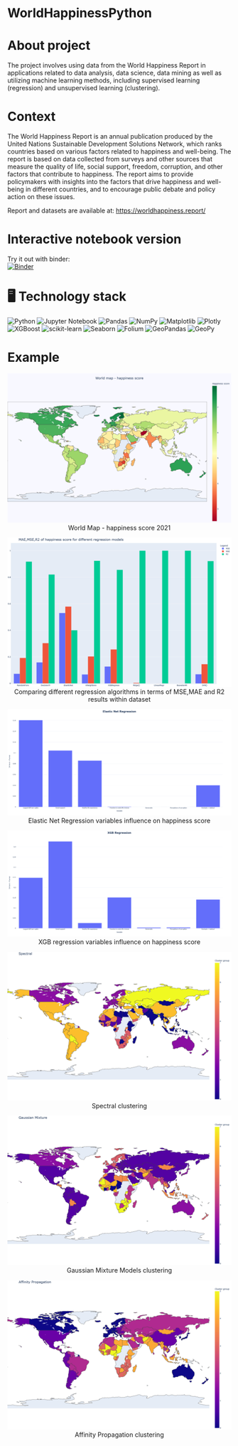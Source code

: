 # WorldHappinessPython

# About project
The project involves using data from the World Happiness Report in applications related to data analysis, data science, data mining as well as utilizing machine learning methods, including supervised learning (regression) and unsupervised learning (clustering).

# Context
The World Happiness Report is an annual publication produced by the United Nations Sustainable Development Solutions Network, which ranks countries based on various factors related to happiness and well-being. The report is based on data collected from surveys and other sources that measure the quality of life, social support, freedom, corruption, and other factors that contribute to happiness. The report aims to provide policymakers with insights into the factors that drive happiness and well-being in different countries, and to encourage public debate and policy action on these issues.

Report and datasets are available at: https://worldhappiness.report/

# Interactive notebook version
Try it out with binder:<br /> [![Binder](https://mybinder.org/badge_logo.svg)](https://mybinder.org/v2/gh/madrian98/WorldHappinessPython/609e608f9ebad23430ad240eac3813a943f67830?urlpath=lab%2Ftree%2FWorld%20Happiness%20Data%20Analysis%20(Python).ipynb)

# 🖥️ **Technology stack**  

![Python](https://img.shields.io/badge/python-3670A0?style=for-the-badge&logo=python&logoColor=ffdd54)
![Jupyter Notebook](https://img.shields.io/badge/jupyter-%23FA0F00.svg?style=for-the-badge&logo=bash&logoColor=white)
![Pandas](https://img.shields.io/badge/pandas-%23150458.svg?style=for-the-badge&logo=pandas&logoColor=white)
![NumPy](https://img.shields.io/badge/numpy-%23013243.svg?style=for-the-badge&logo=numpy&logoColor=white)
![Matplotlib](https://img.shields.io/badge/Matplotlib-05122A?style=for-the-badge&logo=Matplotlib&logoColor=black)
![Plotly](https://img.shields.io/badge/Plotly-%233F4F75.svg?style=for-the-badge&logo=plotly&logoColor=white)
![XGBoost](https://img.shields.io/badge/XGBoost-F80000?style=for-the-badge&logo=XGBoost&logoColor=white) 
![scikit-learn](https://img.shields.io/badge/scikit--learn-%23F7931E.svg?style=for-the-badge&logo=scikit-learn&logoColor=white) 
![Seaborn](https://img.shields.io/badge/Seaborn-FDEE21.svg?style=for-the-badge&logo=Seaborn&logoColor=white)
![Folium](https://img.shields.io/badge/Folium-%233F4F75.svg?style=for-the-badge&logo=Folium&logoColor=green)
![GeoPandas](https://img.shields.io/badge/GeoPandas-%23FA0F00.svg?style=for-the-badge&logo=GeoPandas&logoColor=white)
![GeoPy](https://img.shields.io/badge/GeoPy-003545?style=for-the-badge&logo=GeoPy&logoColor=white)


# Example

<p align="center">
  <img src="https://github.com/madrian98/WorldHappinessPython/blob/main/README_Images/WorldMapHappiness.png" />
  World Map - happiness score 2021
</p>

<p align="center">
  <img src="https://github.com/madrian98/WorldHappinessPython/blob/main/README_Images/MAE%2CMSE%2CR2.png" />
  Comparing different regression algorithms in terms of MSE,MAE and R2 results within dataset
</p>

<p align="center">
  <img src="https://github.com/madrian98/WorldHappinessPython/blob/main/README_Images/Elastinc%20Net%20Regression.png" />
  Elastic Net Regression variables influence on happiness score
</p>

<p align="center">
  <img src="https://github.com/madrian98/WorldHappinessPython/blob/main/README_Images/XGB%20Regression.png" />
  XGB regression variables influence on happiness score
</p>

<p align="center">
  <img src="https://github.com/madrian98/WorldHappinessPython/blob/main/README_Images/Spectral%20clustering.png" />
  Spectral clustering 
</p>

<p align="center">
  <img src="https://github.com/madrian98/WorldHappinessPython/blob/main/README_Images/GMM%20clustering.png" />
  Gaussian Mixture Models clustering
</p>

<p align="center">
  <img src="https://github.com/madrian98/WorldHappinessPython/blob/main/README_Images/AP%20Clustering.png" />
  Affinity Propagation clustering
</p>

